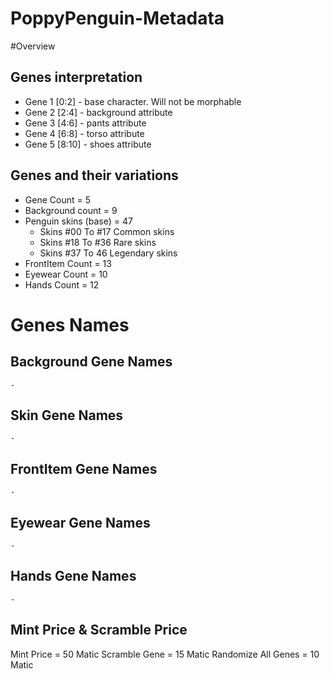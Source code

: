 # PoppyPenguin-Metadata
#Overview

## Genes interpretation
- Gene 1 [0:2] - base character. Will not be morphable 
- Gene 2 [2:4] - background attribute
- Gene 3 [4:6] - pants attribute
- Gene 4 [6:8] - torso attribute
- Gene 5 [8:10] - shoes attribute

## Genes and their variations
- Gene Count = 5
- Background count = 9
- Penguin skins (base) = 47
    - Skins #00 To #17 Common skins
    - Skins #18 To #36 Rare skins
    - Skins #37 To 46 Legendary skins
- FrontItem Count = 13
- Eyewear Count = 10
- Hands Count = 12


# Genes Names 
## Background Gene Names
    -

## Skin Gene Names 
    -

## FrontItem Gene Names
    -

## Eyewear Gene Names 
    -

## Hands Gene Names
    -


## Mint Price & Scramble Price
Mint Price = 50 Matic
Scramble Gene = 15 Matic
Randomize All Genes = 10 Matic